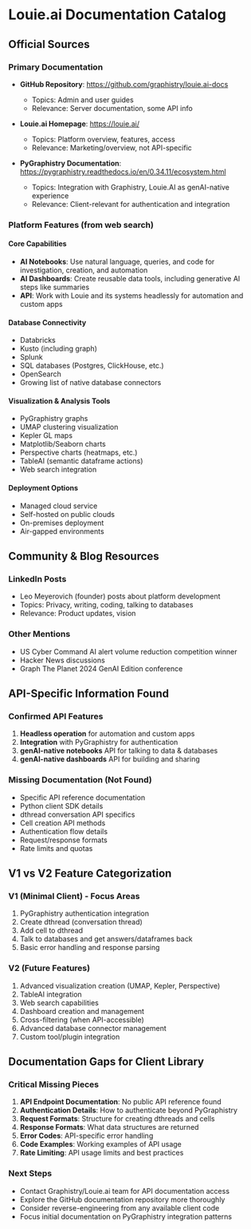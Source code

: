 # Louie.ai Documentation Catalog

## Official Sources

### Primary Documentation
- **GitHub Repository**: https://github.com/graphistry/louie.ai-docs
  - Topics: Admin and user guides
  - Relevance: Server documentation, some API info

- **Louie.ai Homepage**: https://louie.ai/
  - Topics: Platform overview, features, access
  - Relevance: Marketing/overview, not API-specific

- **PyGraphistry Documentation**: https://pygraphistry.readthedocs.io/en/0.34.11/ecosystem.html
  - Topics: Integration with Graphistry, Louie.AI as genAI-native experience
  - Relevance: Client-relevant for authentication and integration

### Platform Features (from web search)

#### Core Capabilities
- **AI Notebooks**: Use natural language, queries, and code for investigation, creation, and automation
- **AI Dashboards**: Create reusable data tools, including generative AI steps like summaries
- **API**: Work with Louie and its systems headlessly for automation and custom apps

#### Database Connectivity
- Databricks
- Kusto (including graph)
- Splunk
- SQL databases (Postgres, ClickHouse, etc.)
- OpenSearch
- Growing list of native database connectors

#### Visualization & Analysis Tools
- PyGraphistry graphs
- UMAP clustering visualization
- Kepler GL maps
- Matplotlib/Seaborn charts
- Perspective charts (heatmaps, etc.)
- TableAI (semantic dataframe actions)
- Web search integration

#### Deployment Options
- Managed cloud service
- Self-hosted on public clouds
- On-premises deployment
- Air-gapped environments

## Community & Blog Resources

### LinkedIn Posts
- Leo Meyerovich (founder) posts about platform development
- Topics: Privacy, writing, coding, talking to databases
- Relevance: Product updates, vision

### Other Mentions
- US Cyber Command AI alert volume reduction competition winner
- Hacker News discussions
- Graph The Planet 2024 GenAI Edition conference

## API-Specific Information Found

### Confirmed API Features
1. **Headless operation** for automation and custom apps
2. **Integration** with PyGraphistry for authentication
3. **genAI-native notebooks** API for talking to data & databases
4. **genAI-native dashboards** API for building and sharing

### Missing Documentation (Not Found)
- Specific API reference documentation
- Python client SDK details
- dthread conversation API specifics
- Cell creation API methods
- Authentication flow details
- Request/response formats
- Rate limits and quotas

## V1 vs V2 Feature Categorization

### V1 (Minimal Client) - Focus Areas
1. PyGraphistry authentication integration
2. Create dthread (conversation thread)
3. Add cell to dthread
4. Talk to databases and get answers/dataframes back
5. Basic error handling and response parsing

### V2 (Future Features)
1. Advanced visualization creation (UMAP, Kepler, Perspective)
2. TableAI integration
3. Web search capabilities
4. Dashboard creation and management
5. Cross-filtering (when API-accessible)
6. Advanced database connector management
7. Custom tool/plugin integration

## Documentation Gaps for Client Library

### Critical Missing Pieces
1. **API Endpoint Documentation**: No public API reference found
2. **Authentication Details**: How to authenticate beyond PyGraphistry
3. **Request Formats**: Structure for creating dthreads and cells
4. **Response Formats**: What data structures are returned
5. **Error Codes**: API-specific error handling
6. **Code Examples**: Working examples of API usage
7. **Rate Limiting**: API usage limits and best practices

### Next Steps
- Contact Graphistry/Louie.ai team for API documentation access
- Explore the GitHub documentation repository more thoroughly
- Consider reverse-engineering from any available client code
- Focus initial documentation on PyGraphistry integration patterns